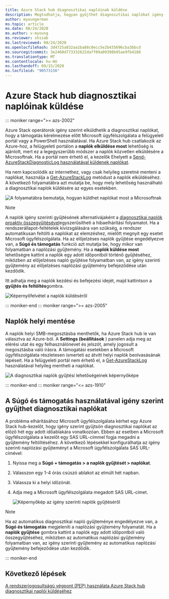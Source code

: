 ```yaml
---
title: Azure Stack hub diagnosztikai naplóinak küldése
description: Megtudhatja, hogyan gyűjthet diagnosztikai naplókat igény szerint Azure Stack hub-ban a felügyeleti portál vagy egy PowerShell-parancsfájl használatával.
author: myoungerman
ms.topic: article
ms.date: 08/24/2020
ms.author: v-myoung
ms.reviewer: shisab
ms.lastreviewed: 08/24/2020
ms.openlocfilehash: 3d4725a832aa1ba88c0ecc5e2b435696cba3bbcd
ms.sourcegitcommit: 3e2460d773332622daff09a09398b95ae9fb4188
ms.translationtype: MT
ms.contentlocale: hu-HU
ms.lasthandoff: 09/15/2020
ms.locfileid: "90573156"
---
```

# <a name="send-azure-stack-hub-diagnostic-logs-now"></a>Azure Stack hub diagnosztikai naplóinak küldése

::: moniker range=">= azs-2002"

Azure Stack operátorok igény szerint elküldhetik a diagnosztikai naplókat, hogy a támogatás kérelmezése előtt Microsoft ügyfélszolgálata a felügyeleti portál vagy a PowerShell használatával. Ha Azure Stack hub csatlakozik az Azure-hoz, a felügyeleti portálon a **naplók elküldése most** lehetőség is ajánlott, mert ez a legegyszerűbb módszer a naplók közvetlen elküldésére a Microsoftnak. Ha a portál nem érhető el, a kezelők Ehelyett a [Send-AzureStackDiagnosticLog használatával küldenek naplókat](./azure-stack-configure-on-demand-diagnostic-log-collection-powershell.md?view=azs-2002). 

Ha nem kapcsolódik az internethez, vagy csak helyileg szeretné menteni a naplókat, használja a [Get-AzureStackLog](azure-stack-get-azurestacklog.md) metódust a naplók elküldéséhez. A következő folyamatábra azt mutatja be, hogy mely lehetőség használható a diagnosztikai naplók küldésére az egyes esetekben. 

![A folyamatábra bemutatja, hogyan küldhet naplókat most a Microsoftnak](media/azure-stack-help-and-support/send-logs-now-flowchart.png)

>[!NOTE]
>A naplók igény szerinti gyűjtésének alternatívájaként a [diagnosztikai naplók proaktív összegyűjtésével](./azure-stack-configure-automatic-diagnostic-log-collection.md?view=azs-2002)egyszerűsítheti a hibaelhárítási folyamatot. Ha a rendszerállapot-feltételek kivizsgálására van szükség, a rendszer automatikusan feltölti a naplókat az elemzéshez, mielőtt megnyit egy esetet Microsoft ügyfélszolgálata. Ha az előjelzéses naplók gyűjtése engedélyezve van, a **Súgó és támogatás** funkció azt mutatja be, hogy mikor van folyamatban a naplózási gyűjtemény. Ha a **naplók küldése most** lehetőségre kattint a naplók egy adott időpontból történő gyűjtéséhez, miközben az előjelzéses napló gyűjtése folyamatban van, az igény szerinti gyűjtemény az előjelzéses naplózási gyűjtemény befejeződése után kezdődik.

Itt adhatja meg a naplók kezdési és befejezési idejét, majd kattintson a **gyűjtés és feltöltés**gombra. 

![Képernyőfelvétel a naplók küldéséről](media/azure-stack-help-and-support/send-logs-now.png)


::: moniker-end
::: moniker range=">= azs-2005"
## <a name="save-logs-locally"></a>Naplók helyi mentése

A naplók helyi SMB-megosztásba menthetők, ha Azure Stack hub le van választva az Azure-ból. A **Settings (beállítások** ) panelen adja meg az elérési utat és egy felhasználónevet és jelszót, amely jogosult a megosztásba való írásra. A támogatási esetekben a Microsoft ügyfélszolgálata részletesen ismerteti az átvitt helyi naplók beolvasásának lépéseit. Ha a felügyeleti portál nem érhető el, a [Get-AzureStackLog](azure-stack-get-azurestacklog.md) használatával helyileg mentheti a naplókat.

![A diagnosztikai naplók gyűjtési lehetőségeinek képernyőképe](media/azure-stack-help-and-support/save-logs-locally.png)

::: moniker-end
::: moniker range="<= azs-1910"
## <a name="use-help-and-support-to-collect-diagnostic-logs-on-demand"></a>A Súgó és támogatás használatával igény szerint gyűjthet diagnosztikai naplókat

A probléma elhárításához Microsoft ügyfélszolgálata kérhet egy Azure Stack hub-kezelőt, hogy igény szerint gyűjtsön diagnosztikai naplókat az előző hét egy adott időablakára vonatkozóan. Ebben az esetben a Microsoft ügyfélszolgálata a kezelőt egy SAS URL-címmel fogja megadni a gyűjtemény feltöltéséhez. 
A következő lépésekkel konfigurálhatja az igény szerinti naplózási gyűjteményt a Microsoft ügyfélszolgálata SAS URL-címével:

1. Nyissa meg a **Súgó + támogatás > a naplók gyűjtését > naplókat**. 
1. Válasszon egy 1-4 órás csúszó ablakot az elmúlt hét napban. 
1. Válassza ki a helyi időzónát.
1. Adja meg a Microsoft ügyfélszolgálata megadott SAS URL-címet.

   ![Képernyőkép az igény szerinti naplók gyűjtéséről](media/azure-stack-automatic-log-collection/collect-logs-now.png)

>[!NOTE]
>Ha az automatikus diagnosztikai napló gyűjteménye engedélyezve van, a **Súgó és támogatás** megjeleníti a naplózási gyűjtemény folyamatát. Ha a **naplók gyűjtése** gombra kattint a naplók egy adott időpontból való összegyűjtéséhez, miközben az automatikus naplózási gyűjtemény folyamatban van, az igény szerinti gyűjtemény az automatikus naplózási gyűjtemény befejeződése után kezdődik. 


::: moniker-end


## <a name="next-steps"></a>Következő lépések

[A rendszerjogosultságú végpont (PEP) használata Azure Stack hub diagnosztikai naplói küldéséhez](./azure-stack-configure-on-demand-diagnostic-log-collection-powershell.md?view=azs-2002)
